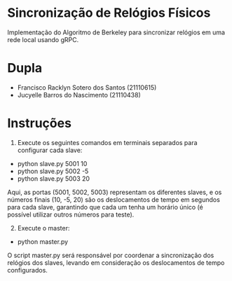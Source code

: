 # Sincronização de Relógios Físicos
Implementação do Algoritmo de Berkeley para sincronizar relógios em uma rede local usando gRPC.

# Dupla
- Francisco Racklyn Sotero dos Santos (21110615)
- Jucyelle Barros do Nascimento (21110438)

# Instruções
1. Execute os seguintes comandos em terminais separados para configurar cada slave:
- python slave.py 5001 10
- python slave.py 5002 -5
- python slave.py 5003 20

Aqui, as portas (5001, 5002, 5003) representam os diferentes slaves, e os números finais (10, -5, 20) são os deslocamentos de tempo em segundos para cada slave, garantindo que cada um tenha um horário único (é possível utilizar outros números para teste).

2. Execute o master:

- python master.py

O script master.py será responsável por coordenar a sincronização dos relógios dos slaves, levando em consideração os deslocamentos de tempo configurados.
